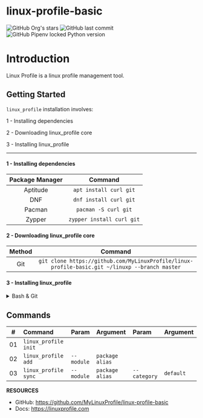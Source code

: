 # linux-profile-basic

![GitHub Org's stars](https://img.shields.io/github/stars/MyLinuxProfile?label=LinuxProfile&style=flat-square)
![GitHub last commit](https://img.shields.io/github/last-commit/MyLinuxProfile/linux-profile-basic?style=flat-square)
![GitHub Pipenv locked Python version](https://img.shields.io/github/pipenv/locked/python-version/MyLinuxProfile/linux-profile?style=flat-square)

# Introduction
Linux Profile is a linux profile management tool.


## Getting Started

`linux_profile` installation involves:

1 - Installing dependencies

2 - Downloading linux_profile core

3 - Installing linux_profile

<hr>

#### 1 - Installing dependencies

| Package Manager    | Command                   |
| :----------------: | :-----------------------: |
| Aptitude	         | `apt install curl git`    |
| DNF	             | `dnf install curl git`    |
| Pacman	         | `pacman -S curl git`      |
| Zypper	         | `zypper install curl git` |

#### 2 - Downloading linux_profile core
| Method             | Command                                                                                      |
| :----------------: | :------------------------------------------------------------------------------------------: |
| Git   	         | `git clone https://github.com/MyLinuxProfile/linux-profile-basic.git ~/linuxp --branch master` |

#### 3 - Installing linux_profile

<details>
  <summary>Bash & Git</summary>
    
  Add the following to ~/.bashrc:

    export PATH=$PATH":$HOME/linuxp"

</details>

## Commands

| #      | Command                        | Param         | Argument              | Param           | Argument      |
|--------|:-------------------------------|:--------------|:----------------------| :---------------|:--------------|
| 01     | ``linux_profile init``         |               |                       |                 |               |
| 02     | ``linux_profile add``          | ``--module``  | ``package`` ``alias`` |                 |               |
| 03     | ``linux_profile sync``         | ``--module``  | ``package`` ``alias`` | ``--category``  | ``default``   |


**RESOURCES**
- GitHub: https://github.com/MyLinuxProfile/linux-profile-basic
- Docs:   https://linuxprofile.com
